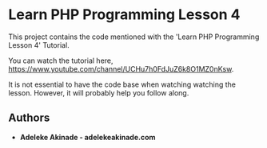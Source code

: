 # Learn PHP Programming Lesson 4

This project contains the code mentioned with the 'Learn PHP Programming Lesson 4' Tutorial.

You can watch the tutorial here, https://www.youtube.com/channel/UCHu7h0FdJuZ6k8O1MZ0nKsw.

It is not essential to have the code base when watching watching the lesson. However, it will probably help you follow along.

## Authors

* **Adeleke Akinade - adelekeakinade.com** 